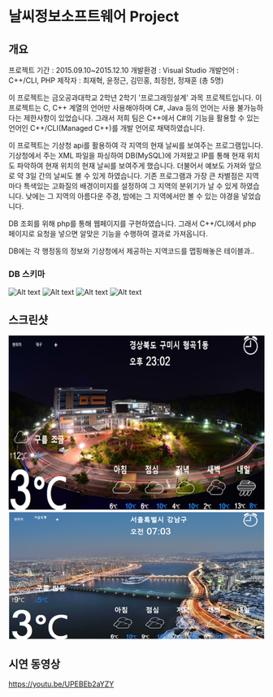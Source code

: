 # 날씨정보소프트웨어 Project
## 개요
프로젝트 기간 : 2015.09.10~2015.12.10
개발환경 : Visual Studio
개발언어 : C++/CLI, PHP
제작자 : 최재혁, 윤정근, 김민홍, 최정헌, 정재훈 (총 5명)

이 프로젝트는 금오공과대학교 2학년 2학기 '프로그래밍설계' 과목 프로젝트입니다.
이 프로젝트는 C, C++ 계열의 언어만 사용해야하며 C#, Java 등의 언어는 사용 불가능하다는 제한사항이 있었습니다.
그래서 저희 팀은 C++에서 C#의 기능을 활용할 수 있는 언어인 C++/CLI(Managed C++)를 개발 언어로 채택하였습니다.

이 프로젝트는 기상청 api를 활용하여 각 지역의 현재 날씨를 보여주는 프로그램입니다.
기상청에서 주는 XML 파일을 파싱하여 DB(MySQL)에 가져왔고 IP를 통해 현재 위치도 파악하여 현재 위치의 현재 날씨를 보여주게 했습니다.
더불어서 예보도 가져와 앞으로 약 3일 간의 날씨도 볼 수 있게 하였습니다.
기존 프로그램과 가장 큰 차별점은 지역마다 특색있는 고화질의 배경이미지를 설정하여 그 지역의 분위기가 날 수 있게 하였습니다.
낮에는 그 지역의 아름다운 주경, 밤에는 그 지역에서만 볼 수 있는 야경을 넣었습니다.

DB 조회를 위해 php를 통해 웹페이지를 구현하였습니다.
그래서 C++/CLI에서 php 페이지로 요청을 넣으면 알맞은 기능을 수행하여 결과로 가져옵니다. 

DB에는 각 행정동의 정보와 기상청에서 제공하는 지역코드를 맵핑해놓은 테이블과..

### DB 스키마
![Alt text](/se_all_region%20%table.PNG)
![Alt text](/se_region_list%20%table.PNG)
![Alt text](/se_std_region_list%20%table.PNG)
![Alt text](/se_day_forecast%20%table.PNG)

## 스크린샷
![Alt text](/p1_cap1.png)
![Alt text](/p1_cap2.png)

## 시연 동영상
https://youtu.be/UPEBEb2aYZY


